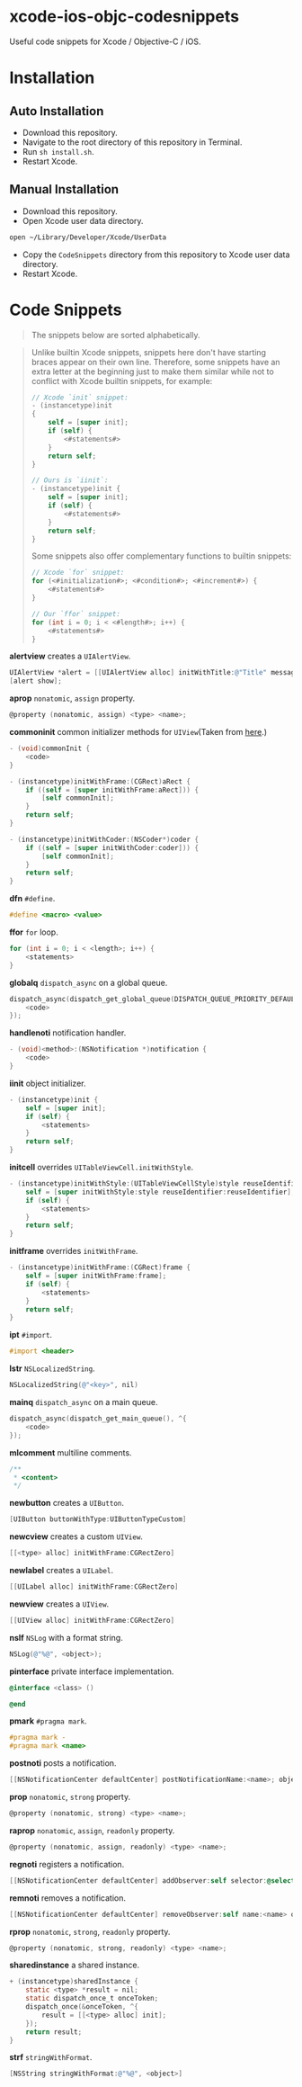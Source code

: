 # xcode-ios-objc-codesnippets

Useful code snippets for Xcode / Objective-C / iOS.

# Installation

## Auto Installation

- Download this repository.
- Navigate to the root directory of this repository in Terminal.
- Run `sh install.sh`.
- Restart Xcode.

## Manual Installation

- Download this repository.
- Open Xcode user data directory.

```sh
open ~/Library/Developer/Xcode/UserData
```

- Copy the `CodeSnippets` directory from this repository to Xcode user data directory.
- Restart Xcode.

# Code Snippets

> The snippets below are sorted alphabetically.

<blockquote>
Unlike builtin Xcode snippets, snippets here don't have starting braces appear on their own line. Therefore, some snippets have an extra letter at the beginning just to make them similar while not to conflict with Xcode builtin snippets, for example:

```objective-c
// Xcode `init` snippet:
- (instancetype)init
{
    self = [super init];
    if (self) {
        <#statements#>
    }
    return self;
}

// Ours is `iinit`:
- (instancetype)init {
    self = [super init];
    if (self) {
        <#statements#>
    }
    return self;
}
```

Some snippets also offer complementary functions to builtin snippets:

```objective-c
// Xcode `for` snippet:
for (<#initialization#>; <#condition#>; <#increment#>) {
    <#statements#>
}

// Our `ffor` snippet:
for (int i = 0; i < <#length#>; i++) {
    <#statements#>
}
```

</blockquote>

**alertview** creates a `UIAlertView`.

```objective-c
UIAlertView *alert = [[UIAlertView alloc] initWithTitle:@"Title" message:@"<message>" delegate:nil cancelButtonTitle:@"OK" otherButtonTitles:nil, nil];
[alert show];
```

**aprop** `nonatomic`, `assign` property.

```objective-c
@property (nonatomic, assign) <type> <name>;
```

**commoninit** common initializer methods for `UIView`(Taken from [here](http://stackoverflow.com/questions/7226239/objective-c-custom-view-and-implementing-init-method).)

```objective-c
- (void)commonInit {
    <code>
}

- (instancetype)initWithFrame:(CGRect)aRect {
    if ((self = [super initWithFrame:aRect])) {
        [self commonInit];
    }
    return self;
}

- (instancetype)initWithCoder:(NSCoder*)coder {
    if ((self = [super initWithCoder:coder])) {
        [self commonInit];
    }
    return self;
}
```

**dfn** `#define`.

```objective-c
#define <macro> <value>
```

**ffor** `for` loop.

```objective-c
for (int i = 0; i < <length>; i++) {
    <statements>
}
```

**globalq** `dispatch_async` on a global queue.

```objective-c
dispatch_async(dispatch_get_global_queue(DISPATCH_QUEUE_PRIORITY_DEFAULT, 0), ^{
    <code>
});
```

**handlenoti** notification handler.

```objective-c
- (void)<method>:(NSNotification *)notification {
    <code>
}
```

**iinit** object initializer.

```objective-c
- (instancetype)init {
    self = [super init];
    if (self) {
        <statements>
    }
    return self;
}
```

**initcell** overrides `UITableViewCell.initWithStyle`.

```objective-c
- (instancetype)initWithStyle:(UITableViewCellStyle)style reuseIdentifier:(NSString *)reuseIdentifier {
    self = [super initWithStyle:style reuseIdentifier:reuseIdentifier];
    if (self) {
        <statements>
    }
    return self;
}
```

**initframe** overrides `initWithFrame`.

```objective-c
- (instancetype)initWithFrame:(CGRect)frame {
    self = [super initWithFrame:frame];
    if (self) {
        <statements>
    }
    return self;
}
```

**ipt** `#import`.

```objective-c
#import <header>
```

**lstr** `NSLocalizedString`.

```objective-c
NSLocalizedString(@"<key>", nil)
```

**mainq** `dispatch_async` on a main queue.

```objective-c
dispatch_async(dispatch_get_main_queue(), ^{
    <code>
});
```

**mlcomment** multiline comments.

```objective-c
/**
 * <content>
 */
```

**newbutton** creates a `UIButton`.

```objective-c
[UIButton buttonWithType:UIButtonTypeCustom]
```

**newcview** creates a custom `UIView`.

```objective-c
[[<type> alloc] initWithFrame:CGRectZero]
```

**newlabel** creates a `UILabel`.

```objective-c
[[UILabel alloc] initWithFrame:CGRectZero]
```

**newview** creates a `UIView`.

```objective-c
[[UIView alloc] initWithFrame:CGRectZero]
```

**nslf** `NSLog` with a format string.

```objective-c
NSLog(@"%@", <object>);
```

**pinterface** private interface implementation.

```objective-c
@interface <class> ()

@end
```

**pmark** `#pragma mark`.

```objective-c
#pragma mark -
#pragma mark <name>
```

**postnoti** posts a notification.

```objective-c
[[NSNotificationCenter defaultCenter] postNotificationName:<name>; object:self userInfo:<userInfo>];
```

**prop** `nonatomic`, `strong` property.

```objective-c
@property (nonatomic, strong) <type> <name>;
```

**raprop** `nonatomic`, `assign`, `readonly` property.

```objective-c
@property (nonatomic, assign, readonly) <type> <name>;
```

**regnoti** registers a notification.

```objective-c
[[NSNotificationCenter defaultCenter] addObserver:self selector:@selector(<selector>) name:<name> object:nil];
```

**remnoti** removes a notification.

```objective-c
[[NSNotificationCenter defaultCenter] removeObserver:self name:<name> object:nil];
```

**rprop** `nonatomic`, `strong`, `readonly` property.

```objective-c
@property (nonatomic, strong, readonly) <type> <name>;
```

**sharedinstance** a shared instance.

```objective-c
+ (instancetype)sharedInstance {
    static <type> *result = nil;
    static dispatch_once_t onceToken;
    dispatch_once(&onceToken, ^{
        result = [[<type> alloc] init];
    });
    return result;
}
```

**strf** `stringWithFormat`.

```objective-c
[NSString stringWithFormat:@"%@", <object>]
```
